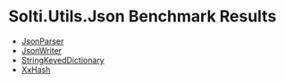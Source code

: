 # Solti.Utils.Json Benchmark Results

- [JsonParser](https://sholtee.github.io/json/perf/Solti.Utils.Json.Perf.JsonParserTests-report-github.html )
- [JsonWriter](https://sholtee.github.io/json/perf/Solti.Utils.Json.Perf.JsonWriterTests-report-github.html )
- [StringKeyedDictionary](https://sholtee.github.io/json/perf/Solti.Utils.Json.Perf.StringKeyedDictionaryTests-report-github.html )
- [XxHash](https://sholtee.github.io/json/perf/Solti.Utils.Json.Perf.XxHashTests-report-github.html )